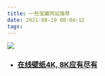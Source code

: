 ```yaml
---
title: 一些宝藏网站推荐
date: 2021-08-19 00:04:12
tags:
---
```

![](https://zl158218.github.io/images/wallhaven-odj1mp_1920x1080.png)

- ### [在线壁纸4K, 8K应有尽有](https://wallhaven.cc/)
